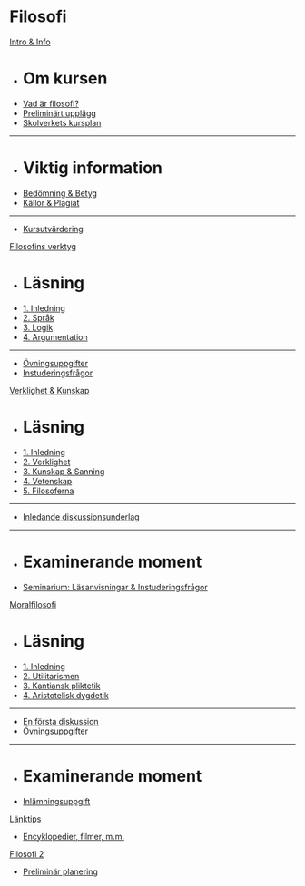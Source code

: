 <script async defer src="//hypothes.is/embed.js"></script>

# Filosofi

[Intro & Info]()

  * # Om kursen
  * [Vad är filosofi?](1_intro/introduktion_filosofi.md)
  * [Preliminärt upplägg](1_intro/planering_upplagg_filosofi.md)
  * [Skolverkets kursplan](1_intro/kursplan.md)
  - - - -
  * # Viktig information
  * [Bedömning & Betyg](1_intro/bedomning.md)
  * [Källor & Plagiat](1_intro/kallhantering.md)
  - - - -
  * [Kursutvärdering](kursutvardering.md)
  
[Filosofins verktyg]()

  * # Läsning
  * [1. Inledning](2_fil_verktyg/2_1_inledning.md)
  * [2. Språk](2_fil_verktyg/2_2_sprak.md)
  * [3. Logik](2_fil_verktyg/2_3_logik.md)
  * [4. Argumentation](2_fil_verktyg/2_4_argumentation.md)
  - - - -
  * [Övningsuppgifter](2_fil_verktyg/ovningsuppgifter_fil_verktyg.md)
  * [Instuderingsfrågor](2_fil_verktyg/instuderingsfragor_fil_verktyg.md)
    
[Verklighet & Kunskap]()

  * # Läsning
  * [1. Inledning](3_verklighet_kunskap/3_1_inledning.md)
  * [2. Verklighet](3_verklighet_kunskap/3_2_verkligheten.md)
  * [3. Kunskap & Sanning](3_verklighet_kunskap/3_3_kunskap_sanning.md)
  * [4. Vetenskap](3_verklighet_kunskap/3_4_vetenskapen.md)
  * [5. Filosoferna](3_verklighet_kunskap/3_5_filosoferna.md)

  - - - -
  * [Inledande diskussionsunderlag](3_verklighet_kunskap/diskussion_verklighet_kunskap.md)
  - - - -
  * # Examinerande moment
  * [Seminarium: Läsanvisningar & Instuderingsfrågor](3_verklighet_kunskap/instuderingsfragor_verklighet_kunskap.md)
  
[Moralfilosofi]()

  * # Läsning
  * [1. Inledning](4_moralfilosofi/4_1_inledning.md)
  * [2. Utilitarismen](4_moralfilosofi/4_2_utilitarismen.md)
  * [3. Kantiansk pliktetik](4_moralfilosofi/4_3_pliktetiken.md)
  * [4. Aristotelisk dygdetik](4_moralfilosofi/4_4_dygdetiken.md)
  - - - -
  * [En första diskussion](4_moralfilosofi/moral_en_forsta_diskussion.md)
  * [Övningsuppgifter](4_moralfilosofi/ovningsuppgifter_moralfilosofi.md)
  - - - -
  * # Examinerande moment
  * [Inlämningsuppgift](4_moralfilosofi/moral_inlamning.md)
    
[Länktips]()

  * [Encyklopedier, filmer, m.m.](x_lankar/lanklista.md)

[Filosofi 2]()

  * [Preliminär planering](5_filosofi_2/prel_planering_filosofi_2.md)
  
<!--Ha resurser/länkar, eller filosofi 2 här... -->

